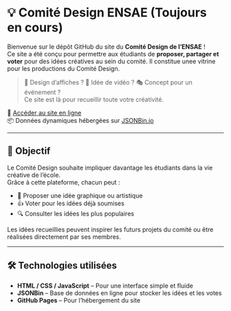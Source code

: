 # 💡  Comité Design ENSAE (Toujours en cours)

Bienvenue sur le dépôt GitHub du site du **Comité Design de l’ENSAE** !  
Ce site a été conçu pour permettre aux étudiants de **proposer, partager et voter** pour des idées créatives au sein du comité. Il constitue unee vitrine pour les productions du Comité Design.

> 🎨 Design d’affiches ? 🎥 Idée de vidéo ? 🎭 Concept pour un événement ?  
> Ce site est là pour recueillir toute votre créativité.

🔗 [Accéder au site en ligne](https://ahmadouniass.github.io/Comite-Design)  
📦 Données dynamiques hébergées sur [JSONBin.io](https://jsonbin.io/)

---

## 🧠 Objectif

Le Comité Design souhaite impliquer davantage les étudiants dans la vie créative de l’école.  
Grâce à cette plateforme, chacun peut :

- 💬 Proposer une idée graphique ou artistique
- 👍 Voter pour les idées déjà soumises
- 🔍 Consulter les idées les plus populaires

Les idées recueillies peuvent inspirer les futurs projets du comité ou être réalisées directement par ses membres.

---

## 🛠️ Technologies utilisées

- **HTML / CSS / JavaScript** – Pour une interface simple et fluide
- **JSONBin** – Base de données en ligne pour stocker les idées et les votes
- **GitHub Pages** – Pour l’hébergement du site

